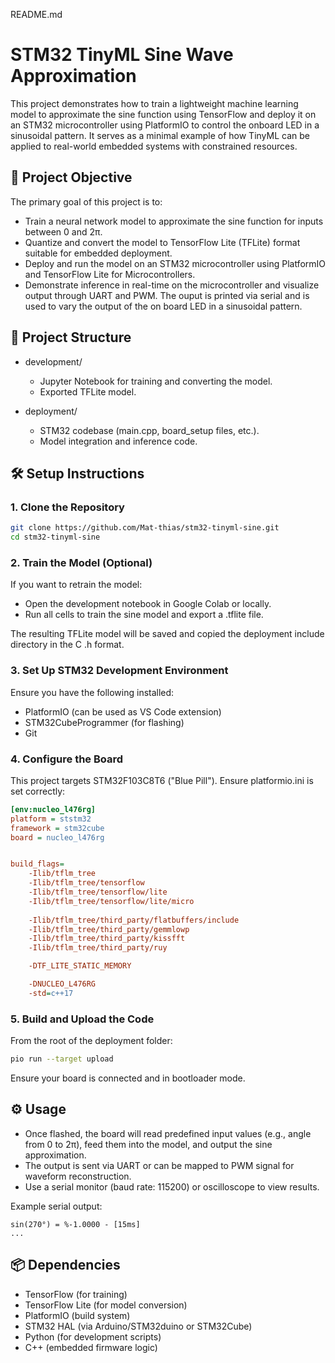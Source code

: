 README.md

# STM32 TinyML Sine Wave Approximation

This project demonstrates how to train a lightweight machine learning model to approximate the sine function using TensorFlow and deploy it on an STM32 microcontroller using PlatformIO to control the onboard LED in a sinusoidal pattern. It serves as a minimal example of how TinyML can be applied to real-world embedded systems with constrained resources.

## 🚀 Project Objective

The primary goal of this project is to:

* Train a neural network model to approximate the sine function for inputs between 0 and 2π.
* Quantize and convert the model to TensorFlow Lite (TFLite) format suitable for embedded deployment.
* Deploy and run the model on an STM32 microcontroller using PlatformIO and TensorFlow Lite for Microcontrollers.
* Demonstrate inference in real-time on the microcontroller and visualize output through UART and PWM. The ouput is printed via serial and is used to vary the output of the on board LED in a sinusoidal pattern.

## 📁 Project Structure

* development/

  * Jupyter Notebook for training and converting the model.
  * Exported TFLite model.
* deployment/

  * STM32 codebase (main.cpp, board\_setup files, etc.).
  * Model integration and inference code.

## 🛠️ Setup Instructions

### 1. Clone the Repository

```bash
git clone https://github.com/Mat-thias/stm32-tinyml-sine.git
cd stm32-tinyml-sine
```

### 2. Train the Model (Optional)

If you want to retrain the model:

* Open the development notebook in Google Colab or locally.
* Run all cells to train the sine model and export a .tflite file.

The resulting TFLite model will be saved and copied the deployment include directory in the C .h format.

### 3. Set Up STM32 Development Environment

Ensure you have the following installed:

* PlatformIO (can be used as VS Code extension)
* STM32CubeProgrammer (for flashing)
* Git

### 4. Configure the Board

This project targets STM32F103C8T6 ("Blue Pill"). Ensure platformio.ini is set correctly:

```ini
[env:nucleo_l476rg]
platform = ststm32
framework = stm32cube
board = nucleo_l476rg


build_flags=
    -Ilib/tflm_tree
    -Ilib/tflm_tree/tensorflow
    -Ilib/tflm_tree/tensorflow/lite
    -Ilib/tflm_tree/tensorflow/lite/micro
    
    -Ilib/tflm_tree/third_party/flatbuffers/include
    -Ilib/tflm_tree/third_party/gemmlowp
    -Ilib/tflm_tree/third_party/kissfft
    -Ilib/tflm_tree/third_party/ruy

    -DTF_LITE_STATIC_MEMORY

    -DNUCLEO_L476RG
    -std=c++17
```

### 5. Build and Upload the Code

From the root of the deployment folder:

```bash
pio run --target upload
```

Ensure your board is connected and in bootloader mode.

## ⚙️ Usage

* Once flashed, the board will read predefined input values (e.g., angle from 0 to 2π), feed them into the model, and output the sine approximation.
* The output is sent via UART or can be mapped to PWM signal for waveform reconstruction.
* Use a serial monitor (baud rate: 115200) or oscilloscope to view results.

Example serial output:

```text
sin(270°) = %-1.0000 - [15ms]
...
```

## 📦 Dependencies

* TensorFlow (for training)
* TensorFlow Lite (for model conversion)
* PlatformIO (build system)
* STM32 HAL (via Arduino/STM32duino or STM32Cube)
* Python (for development scripts)
* C++ (embedded firmware logic)
